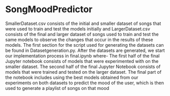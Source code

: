 # SongMoodPredictor
SmallerDataset.csv consists of the initial and smaller dataset of songs that were used to train and test the models initially and LargerDataset.csv consists of the final and larger dataset of songs used to train and test the same models to observe the changes that occur in the results of these models.
The first section for the script used for generating the datasets can be found in Datasetgeneration.py. After the datasets are generated, we start our implementation process in final.ipynb where-
The first half of the final Jupyter notebook consists of models that were experimented with on the smaller dataset.
The second half of the final Jupyter Notebook consists of models that were trained and tested on the larger dataset.
The final part of the notebook includes using the best models obtained from our experiments on both datasets to predict the mood of the user, which is then used to generate a playlist of songs on that mood
